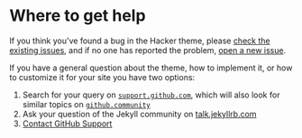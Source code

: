 # Where to get help

If you think you've found a bug in the Hacker theme, please [check the existing issues](https://github.com/pages-themes/hacker/issues), and if no one has reported the problem, [open a new issue](https://github.com/pages-themes/hacker/issues/new).

If you have a general question about the theme, how to implement it, or how to customize it for your site you have two options:

1. Search for your query on [`support.github.com`](https://support.github.com/?q=pages+Hacker+theme), which will also look for similar topics on [`github.community`](https://github.community/search?q=pages+Hacker+theme)
2. Ask your question of the Jekyll community on [talk.jekyllrb.com](https://talk.jekyllrb.com/)
3. [Contact GitHub Support](https://github.com/contact?form%5Bsubject%5D=GitHub%20Pages%20theme%20pages-themes/hacker)

